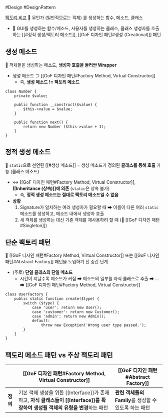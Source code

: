 #Design #DesignPattern 

[팩토리 비교](https://refactoring.guru/ko/design-patterns/factory-comparison)
📌 무언가 (일반적으로는 객체) 를 생성하는 함수, 메소드, 클래스
- 🔎 GUI를 생성하는 함수/메소드, 사용자를 생성하는 클래스, 클래스 생성자를 호출하는 [[#정적 생성/팩토리 메소드]], [[GoF 디자인 패턴#생성 (Creational)]] 패턴

## 생성 메소드
📌 객체들을 생성하는 메소드, **생성자 호출을 둘러싼 Wrapper**  
- 생성 메소드 ⊃ [[GoF 디자인 패턴#Factory Method, Virtual Constructor]]
	- 즉, **생성 메소드 != 팩토리 메소드**
```
class Number {
    private $value;

    public function __construct($value) {
        $this->value = $value;
    }

    public function next() {
        return new Number ($this->value + 1);
    }
}
```

## 정적 생성 메소드
📌 `static`으로 선언된 [[#생성 메소드]]
= 생성 메소드가 정의된 **클래스를 통해 호출** 가능 (클래스 메소드)
- ↔ [[GoF 디자인 패턴#Factory Method, Virtual Constructor]], **[[Inheritance (상속)]]에 의존** (`static`은 상속 불가)
	- 즉, **정적 생성 메소드는 절대로 팩토리 메소드일 수 없음**
- **상황**
	1. Signature가 일치하는 여러 생성자가 필요할 때 ➡ 이름이 다른 여러 `static` 메소드를 생성하고, 메소드 내에서 생성자 호출 
	2. 새 객체를 생성하는 대신 기존 객체를 재사용하려 할 때 (🔎 [[GoF 디자인 패턴#Singleton]])

## 단순 팩토리 패턴
📌 [[GoF 디자인 패턴#Factory Method, Virtual Constructor]] 또는 [[GoF 디자인 패턴#Abstract Factory]] 패턴을 도입하기 전 중간 단계
- (주로) **단일 클래스의 단일 메소드**
	- 시간이 지날수록 메소드가 커짐 ➡ 메소드의 일부를 자식 클래스로 추출 ➡ ... ➡ [[GoF 디자인 패턴#Factory Method, Virtual Constructor]]  
```
class UserFactory {
    public static function create($type) {
        switch ($type) {
            case 'user': return new User();
            case 'customer': return new Customer();
            case 'admin': return new Admin();
            default:
                throw new Exception('Wrong user type passed.');
        }
    }
}
```

## 팩토리 메소드 패턴 vs 추상 팩토리 패턴

|        | [[GoF 디자인 패턴#Factory Method, Virtual Constructor]]                                     | [[GoF 디자인 패턴#Abstract Factory]]     |
| ------ | -------------------------------------------------------------------------------------- | ----------------------------------- |
| **정의** | 기본 객체 생성을 위한 [[Interface]]가 존재하고, **자식 클래스들이 [[Interface]]를 확장하여 생성될 객체의 유형을 변경**하는 패턴 | **관련 객체들의 Family**를 생성할 수 있도록 하는 패턴 |





